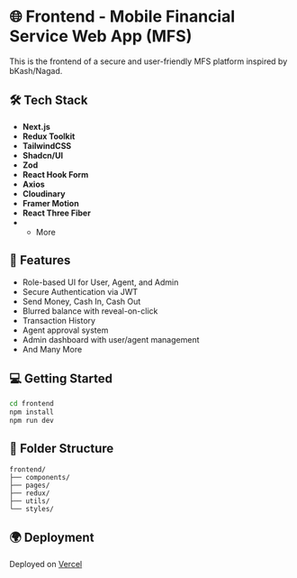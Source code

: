 
# 🌐 Frontend - Mobile Financial Service Web App (MFS)

This is the frontend of a secure and user-friendly MFS platform inspired by bKash/Nagad.

## 🛠️ Tech Stack
- **Next.js**
- **Redux Toolkit**
- **TailwindCSS**
- **Shadcn/UI**
- **Zod**
- **React Hook Form**
- **Axios**
- **Cloudinary**
- **Framer Motion**
- **React Three Fiber**
- + More

## 🚀 Features
- Role-based UI for User, Agent, and Admin
- Secure Authentication via JWT
- Send Money, Cash In, Cash Out
- Blurred balance with reveal-on-click
- Transaction History 
- Agent approval system
- Admin dashboard with user/agent management
- And Many More

## 💻 Getting Started
```bash
cd frontend
npm install
npm run dev
```

## 📁 Folder Structure
```
frontend/
├── components/
├── pages/
├── redux/
├── utils/
└── styles/
```

## 🌍 Deployment
Deployed on [Vercel](https://vercel.com/)
